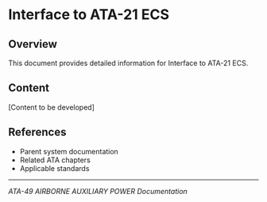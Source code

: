 # Interface to ATA-21 ECS

## Overview

This document provides detailed information for Interface to ATA-21 ECS.

## Content

[Content to be developed]

## References

- Parent system documentation
- Related ATA chapters
- Applicable standards

---

*ATA-49 AIRBORNE AUXILIARY POWER Documentation*
